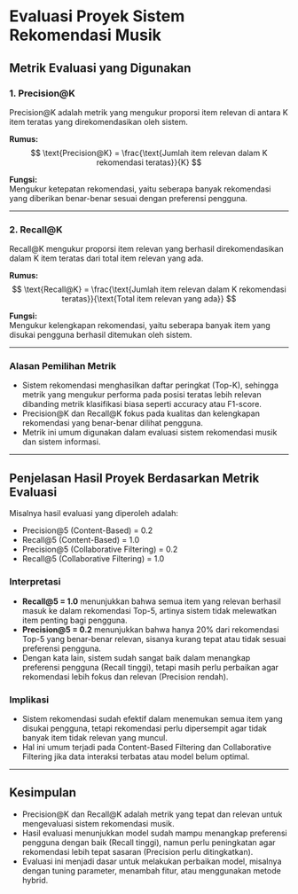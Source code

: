 # Evaluasi Proyek Sistem Rekomendasi Musik

## Metrik Evaluasi yang Digunakan

### 1. Precision@K  
Precision@K adalah metrik yang mengukur proporsi item relevan di antara K item teratas yang direkomendasikan oleh sistem.

**Rumus:**  
$$
\text{Precision@K} = \frac{\text{Jumlah item relevan dalam K rekomendasi teratas}}{K}
$$

**Fungsi:**  
Mengukur ketepatan rekomendasi, yaitu seberapa banyak rekomendasi yang diberikan benar-benar sesuai dengan preferensi pengguna.

---

### 2. Recall@K  
Recall@K mengukur proporsi item relevan yang berhasil direkomendasikan dalam K item teratas dari total item relevan yang ada.

**Rumus:**  
$$
\text{Recall@K} = \frac{\text{Jumlah item relevan dalam K rekomendasi teratas}}{\text{Total item relevan yang ada}}
$$

**Fungsi:**  
Mengukur kelengkapan rekomendasi, yaitu seberapa banyak item yang disukai pengguna berhasil ditemukan oleh sistem.

---

### Alasan Pemilihan Metrik  
- Sistem rekomendasi menghasilkan daftar peringkat (Top-K), sehingga metrik yang mengukur performa pada posisi teratas lebih relevan dibanding metrik klasifikasi biasa seperti accuracy atau F1-score.  
- Precision@K dan Recall@K fokus pada kualitas dan kelengkapan rekomendasi yang benar-benar dilihat pengguna.  
- Metrik ini umum digunakan dalam evaluasi sistem rekomendasi musik dan sistem informasi.

---

## Penjelasan Hasil Proyek Berdasarkan Metrik Evaluasi

Misalnya hasil evaluasi yang diperoleh adalah:  
- Precision@5 (Content-Based) = 0.2  
- Recall@5 (Content-Based) = 1.0  
- Precision@5 (Collaborative Filtering) = 0.2  
- Recall@5 (Collaborative Filtering) = 1.0  

### Interpretasi  
- **Recall@5 = 1.0** menunjukkan bahwa semua item yang relevan berhasil masuk ke dalam rekomendasi Top-5, artinya sistem tidak melewatkan item penting bagi pengguna.  
- **Precision@5 = 0.2** menunjukkan bahwa hanya 20% dari rekomendasi Top-5 yang benar-benar relevan, sisanya kurang tepat atau tidak sesuai preferensi pengguna.  
- Dengan kata lain, sistem sudah sangat baik dalam menangkap preferensi pengguna (Recall tinggi), tetapi masih perlu perbaikan agar rekomendasi lebih fokus dan relevan (Precision rendah).

### Implikasi  
- Sistem rekomendasi sudah efektif dalam menemukan semua item yang disukai pengguna, tetapi rekomendasi perlu dipersempit agar tidak banyak item tidak relevan yang muncul.  
- Hal ini umum terjadi pada Content-Based Filtering dan Collaborative Filtering jika data interaksi terbatas atau model belum optimal.

---

## Kesimpulan

- Precision@K dan Recall@K adalah metrik yang tepat dan relevan untuk mengevaluasi sistem rekomendasi musik.  
- Hasil evaluasi menunjukkan model sudah mampu menangkap preferensi pengguna dengan baik (Recall tinggi), namun perlu peningkatan agar rekomendasi lebih tepat sasaran (Precision perlu ditingkatkan).  
- Evaluasi ini menjadi dasar untuk melakukan perbaikan model, misalnya dengan tuning parameter, menambah fitur, atau menggunakan metode hybrid.
